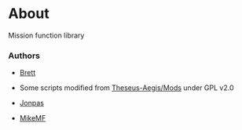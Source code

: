 # About

Mission function library

### Authors

- [Brett](https://githubn.com/brettmayson)

- Some scripts modified from [Theseus-Aegis/Mods](https://github.com/Theseus-Aegis/Mods) under GPL v2.0
- [Jonpas](https://github.com/jonpas)
- [MikeMF](https://github.com/mike-mf)
